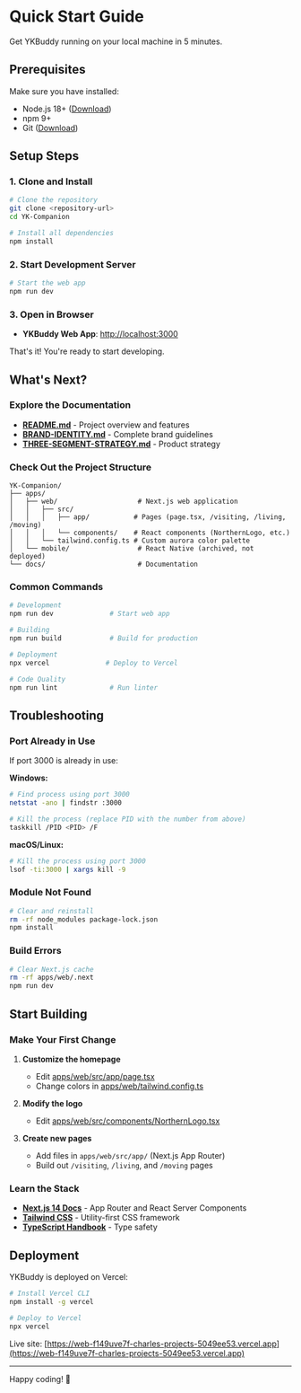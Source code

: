 # Quick Start Guide

Get YKBuddy running on your local machine in 5 minutes.

## Prerequisites

Make sure you have installed:
- Node.js 18+ ([Download](https://nodejs.org/))
- npm 9+
- Git ([Download](https://git-scm.com/))

## Setup Steps

### 1. Clone and Install

```bash
# Clone the repository
git clone <repository-url>
cd YK-Companion

# Install all dependencies
npm install
```

### 2. Start Development Server

```bash
# Start the web app
npm run dev
```

### 3. Open in Browser

- **YKBuddy Web App**: [http://localhost:3000](http://localhost:3000)

That's it! You're ready to start developing.

## What's Next?

### Explore the Documentation

- **[README.md](./README.md)** - Project overview and features
- **[BRAND-IDENTITY.md](./BRAND-IDENTITY.md)** - Complete brand guidelines
- **[THREE-SEGMENT-STRATEGY.md](./docs/THREE-SEGMENT-STRATEGY.md)** - Product strategy

### Check Out the Project Structure

```
YK-Companion/
├── apps/
│   ├── web/                    # Next.js web application
│   │   ├── src/
│   │   │   ├── app/           # Pages (page.tsx, /visiting, /living, /moving)
│   │   │   └── components/    # React components (NorthernLogo, etc.)
│   │   └── tailwind.config.ts # Custom aurora color palette
│   └── mobile/                 # React Native (archived, not deployed)
└── docs/                       # Documentation
```

### Common Commands

```bash
# Development
npm run dev              # Start web app

# Building
npm run build            # Build for production

# Deployment
npx vercel              # Deploy to Vercel

# Code Quality
npm run lint             # Run linter
```

## Troubleshooting

### Port Already in Use

If port 3000 is already in use:

**Windows:**
```bash
# Find process using port 3000
netstat -ano | findstr :3000

# Kill the process (replace PID with the number from above)
taskkill /PID <PID> /F
```

**macOS/Linux:**
```bash
# Kill the process using port 3000
lsof -ti:3000 | xargs kill -9
```

### Module Not Found

```bash
# Clear and reinstall
rm -rf node_modules package-lock.json
npm install
```

### Build Errors

```bash
# Clear Next.js cache
rm -rf apps/web/.next
npm run dev
```

## Start Building

### Make Your First Change

1. **Customize the homepage**
   - Edit [apps/web/src/app/page.tsx](apps/web/src/app/page.tsx)
   - Change colors in [apps/web/tailwind.config.ts](apps/web/tailwind.config.ts)

2. **Modify the logo**
   - Edit [apps/web/src/components/NorthernLogo.tsx](apps/web/src/components/NorthernLogo.tsx)

3. **Create new pages**
   - Add files in `apps/web/src/app/` (Next.js App Router)
   - Build out `/visiting`, `/living`, and `/moving` pages

### Learn the Stack

- **[Next.js 14 Docs](https://nextjs.org/docs)** - App Router and React Server Components
- **[Tailwind CSS](https://tailwindcss.com/docs)** - Utility-first CSS framework
- **[TypeScript Handbook](https://www.typescriptlang.org/docs/)** - Type safety

## Deployment

YKBuddy is deployed on Vercel:

```bash
# Install Vercel CLI
npm install -g vercel

# Deploy to Vercel
npx vercel
```

Live site: [https://web-f149uve7f-charles-projects-5049ee53.vercel.app](https://web-f149uve7f-charles-projects-5049ee53.vercel.app)

---

Happy coding! 🎉
